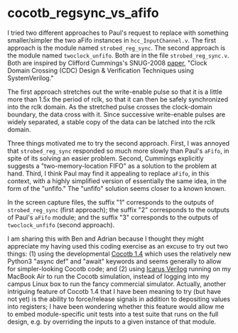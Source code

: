 # cocotb_regsync_vs_afifo

I tried two different approaches to Paul's request to replace with
something smaller/simpler the two aFifo instances in
`hcc_InputChannel.v`.  The first approach is the module named
`strobed_reg_sync`. The second approach is the module named
`twoclock_unfifo`.  Both are in the file `strobed_reg_sync.v`. Both
are inspired by Clifford Cummings's SNUG-2008 [paper][1], "Clock
Domain Crossing (CDC) Design & Verification Techniques using
SystemVerilog."

The first approach stretches out the write-enable pulse so that it is
a little more than 1.5x the period of rclk, so that it can then be
safely synchronized into the rclk domain. As the stretched pulse
crosses the clock-domain boundary, the data cross with it. Since
successive write-enable pulses are widely separated, a stable copy of
the data can be latched into the rclk domain.

Three things motivated me to try the second approach. First, I was
annoyed that `strobed_reg_sync` responded so much more slowly than
Paul's `aFifo`, in spite of its solving an easier problem. Second,
Cummings explicitly suggests a "two-memory-location FIFO" as a
solution to the problem at hand. Third, I think Paul may find it
appealing to replace `aFifo`, in this context, with a highly
simplified version of essentially the same idea, in the form of the
"unfifo." The "unfifo" solution seems closer to a known known.

In the screen capture files, the suffix "1" corresponds to the outputs
of `strobed_reg_sync` (first approach); the suffix "2" corresponds to
the outputs of Paul's `aFifo` module; and the suffix "3" corresponds
to the outputs of `twoclock_unfifo` (second approach).

I am sharing this with Ben and Adrian because I thought they might
appreciate my having used this coding exercise as an excuse to try out
two things: (1) using the developmental [Cocotb 1.4][2] which uses the
relatively new Python3 "async def" and "await" keywords and seems
generally to allow for simpler-looking Cocotb code; and (2) using
[Icarus Verilog][3] running on my MacBook Air to run the Cocotb
simulation, instead of logging into my campus Linux box to run the
fancy commercial simulator. Actually, another intriguing feature of
Cocotb 1.4 that I have been meaning to try (but have not yet) is the
ability to force/release signals in addition to depositing values into
registers; I have been wondering whether this feature would allow me
to embed module-specific unit tests into a test suite that runs on the
full design, e.g. by overriding the inputs to a given instance of that
module.

[1]: http://www.sunburst-design.com/papers/CummingsSNUG2008Boston_CDC.pdf
[2]: https://docs.cocotb.org/en/latest/release_notes.html#cocotb-1-4-0-dev0-2020-05-22
[3]: http://iverilog.icarus.com/
